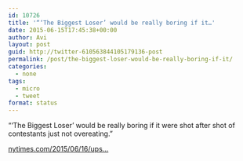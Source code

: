 ```yaml
---
id: 10726
title: '“‘The Biggest Loser’ would be really boring if it…'
date: 2015-06-15T17:45:38+00:00
author: Avi
layout: post
guid: http://twitter-610563844105179136-post
permalink: /post/the-biggest-loser-would-be-really-boring-if-it/
categories:
  - none
tags:
  - micro
  - tweet
format: status
---
```

“‘The Biggest Loser’ would be really boring if it were shot after shot of contestants just not overeating.”

[nytimes.com/2015/06/16/ups…](http://www.nytimes.com/2015/06/16/upshot/to-lose-weight-eating-less-is-far-more-important-than-exercising-more.html)
